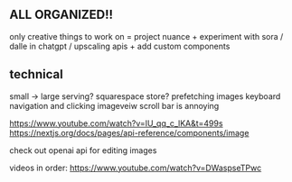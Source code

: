 


## ALL ORGANIZED!!
only creative things to work on = project nuance + 
experiment with sora / dalle in chatgpt / upscaling apis +
add custom components


## technical
small -> large serving?
squarespace store?
prefetching images
keyboard navigation and clicking
imageveiw scroll bar is annoying




https://www.youtube.com/watch?v=IU_qq_c_lKA&t=499s
https://nextjs.org/docs/pages/api-reference/components/image

check out openai api for editing images


videos in order:
https://www.youtube.com/watch?v=DWaspseTPwc

